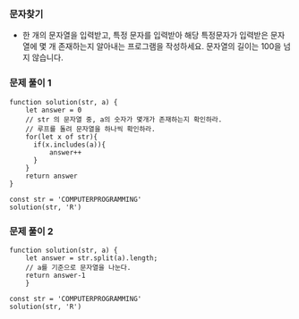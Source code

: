 ### 문자찾기
- 한 개의 문자열을 입력받고, 특정 문자를 입력받아 해당 특정문자가 입력받은 문자열에 몇 개 존재하는지 알아내는 프로그램을 작성하세요. 문자열의 길이는 100을 넘지 않습니다.

### 문제 풀이 1
```
function solution(str, a) {
    let answer = 0
    // str 의 문자열 중, a의 숫자가 몇개가 존재하는지 확인하라.
    // 루프를 돌려 문자열을 하나씩 확인하라.
    for(let x of str){
      if(x.includes(a)){
          answer++
      }
    }
    return answer
}

const str = 'COMPUTERPROGRAMMING'
solution(str, 'R')
```

### 문제 풀이 2
```
function solution(str, a) {
    let answer = str.split(a).length;
    // a를 기준으로 문자열을 나눈다. 
    return answer-1
    }

const str = 'COMPUTERPROGRAMMING'
solution(str, 'R')
```

